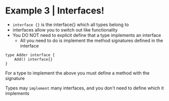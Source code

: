 # Example 3 | Interfaces!

* `interface {}` is the interface{} which all types belong to
* interfaces  allow you to switch out like functionality
* You DO NOT need to explicit define that a type implements an interface
  * All you need to do is implement the method signatures defined in the interface

```
type Adder interface {
	Add() interface{}
}
```

For a type to implement the above you must define a method with the signature

Types may `implement` many interfaces, and you don't need to define which it implements